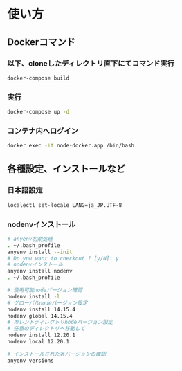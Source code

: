 # 使い方

## Dockerコマンド

### 以下、cloneしたディレクトリ直下にてコマンド実行

```bash
docker-compose build
```

### 実行

```bash
docker-compose up -d
```

### コンテナ内へログイン

```bash
docker exec -it node-docker.app /bin/bash
```

## 各種設定、インストールなど

### 日本語設定

```bash
localectl set-locale LANG=ja_JP.UTF-8
```

### nodenvインストール

```bash
# anyenv初期処理
. ~/.bash_profile
anyenv install --init
# Do you want to checkout ? [y/N]: y
# nodenvインストール
anyenv install nodenv
. ~/.bash_profile

# 使用可能nodeバージョン確認
nodenv install -l
# グローバルnodeバージョン設定
nodenv install 14.15.4
nodenv global 14.15.4
# カレントディレクトリnodeバージョン設定
# 任意のディレクトリへ移動して
nodenv install 12.20.1
nodenv local 12.20.1

# インストールされた各バージョンの確認
anyenv versions
```
